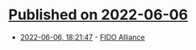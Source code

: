 # [Published on 2022-06-06](index.md)

* [2022-06-06, 18:21:47](https://news.ycombinator.com/item?id=31643890) - [FIDO Alliance](https://fidoalliance.org/)
